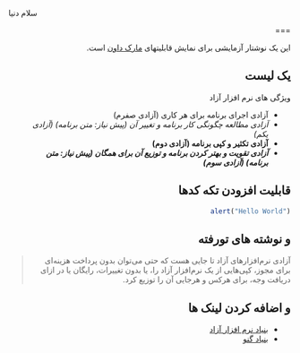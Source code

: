 سلام دنیا
<div dir="rtl">

===

این یک نوشتار آزمایشی برای نمایش قابلیتهای [مارک داون](http://daringfireball.net/projects/markdown/) است.

یک لیست
---

ویژگی های نرم افزار آزاد

* آزادی اجرای برنامه برای هر کاری (آزادی صفرم)
* *آزادی مطالعه چگونگی کار برنامه و تغییر آن (پیش نیاز: متن برنامه) (آزادی یکم)*
* **آزادی تکثیر و کپی برنامه (آزادی دوم)**
* ***آزادی تقویت و بهتر کردن برنامه و توزیع آن برای همگان (پیش نیاز: متن برنامه) (آزادی سوم)***


قابلیت افزودن تکه کدها
---
```javascript
alert("Hello World")
```

و نوشته های تورفته
---
>آزادی نرم‌افزارهای آزاد تا جایی هست که حتی می‌توان بدون پرداخت هزینه‌ای برای مجوز، کپی‌هایی از یک نرم‌افزار آزاد را، یا بدون تغییرات، رایگان یا در ازای دریافت وجه، برای هرکس و هرجایی آن را توزیع کرد.

و اضافه کردن لینک ها
---
- [بنیاد نرم افزار آزاد](http://www.fsf.org/)
- [بنیاد گنو](https://www.gnu.org)
</div>
